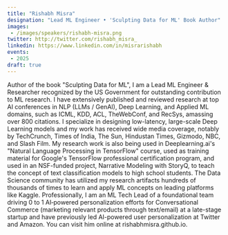 ```yaml
---
title: "Rishabh Misra"
designation: "Lead ML Engineer • 'Sculpting Data for ML' Book Author"
images:
 - /images/speakers/rishabh-misra.png
twitter: http://twitter.com/rishabh_misra_
linkedin: https://www.linkedin.com/in/misrarishabh
events:
 - 2025
draft: true
---
```

Author of the book "Sculpting Data for ML", I am a Lead ML Engineer & Researcher recognized by the US Government for outstanding contribution to ML research. I have extensively published and reviewed research at top AI conferences in NLP (LLMs / GenAI), Deep Learning, and Applied ML domains, such as ICML, KDD, ACL, TheWebConf, and RecSys, amassing over 800 citations. I specialize in designing low-latency, large-scale Deep Learning models and my work has received wide media coverage, notably by TechCrunch, Times of India, The Sun, Hindustan Times, Gizmodo, NBC, and Slash Film. My research work is also being used in Deeplearning.ai's "Natural Language Processing in TensorFlow" course, used as training material for Google's TensorFlow professional certification program, and used in an NSF-funded project, Narrative Modeling with StoryQ, to teach the concept of text classification models to high school students. The Data Science community has utilized my research artifacts hundreds of thousands of times to learn and apply ML concepts on leading platforms like Kaggle. Professionally, I am an ML Tech Lead of a foundational team driving 0 to 1 AI‑powered personalization efforts for Conversational Commerce (marketing relevant products through text/email) at a late-stage startup and have previously led AI-powered user personalization at Twitter and Amazon. You can visit him online at rishabhmisra.github.io.
